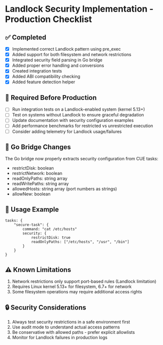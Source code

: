 # Landlock Security Implementation - Production Checklist

## ✅ Completed

- [x] Implemented correct Landlock pattern using pre_exec
- [x] Added support for both filesystem and network restrictions
- [x] Integrated security field parsing in Go bridge
- [x] Added proper error handling and conversions
- [x] Created integration tests
- [x] Added ABI compatibility checking
- [x] Added feature detection helper

## 🔧 Required Before Production

- [ ] Run integration tests on a Landlock-enabled system (kernel 5.13+)
- [ ] Test on systems without Landlock to ensure graceful degradation
- [ ] Update documentation with security configuration examples
- [ ] Add performance benchmarks for restricted vs unrestricted execution
- [ ] Consider adding telemetry for Landlock usage/failures

## 📝 Go Bridge Changes

The Go bridge now properly extracts security configuration from CUE tasks:

- restrictDisk: boolean
- restrictNetwork: boolean
- readOnlyPaths: string array
- readWritePaths: string array
- allowedHosts: string array (port numbers as strings)
- allowNew: boolean

## 🚀 Usage Example

```cue
tasks: {
    "secure-task": {
        command: "cat /etc/hosts"
        security: {
            restrictDisk: true
            readOnlyPaths: ["/etc/hosts", "/usr", "/bin"]
        }
    }
}
```

## ⚠️ Known Limitations

1. Network restrictions only support port-based rules (Landlock limitation)
2. Requires Linux kernel 5.13+ for filesystem, 6.7+ for network
3. Some filesystem operations may require additional access rights

## 🔒 Security Considerations

1. Always test security restrictions in a safe environment first
2. Use audit mode to understand actual access patterns
3. Be conservative with allowed paths - prefer explicit allowlists
4. Monitor for Landlock failures in production logs
